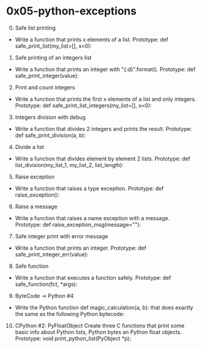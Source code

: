 # 0x05-python-exceptions

0. Safe list printing
- Write a function that prints x elements of a list.
Prototype: def safe_print_list(my_list=[], x=0):

1. Safe printing of an integers list
- Write a function that prints an integer with "{:d}".format().
Prototype: def safe_print_integer(value):

2. Print and count integers
- Write a function that prints the first x elements of a list and only integers.
Prototype: def safe_print_list_integers(my_list=[], x=0):

3. Integers division with debug
- Write a function that divides 2 integers and prints the result.
Prototype: def safe_print_division(a, b):

4. Divide a list
- Write a function that divides element by element 2 lists.
Prototype: def list_division(my_list_1, my_list_2, list_length):

5. Raise exception
- Write a function that raises a type exception.
Prototype: def raise_exception():

6. Raise a message
- Write a function that raises a name exception with a message.
Prototype: def raise_exception_msg(message=""):

7. Safe integer print with error message
- Write a function that prints an integer.
Prototype: def safe_print_integer_err(value):

8. Safe function
- Write a function that executes a function safely.
Prototype: def safe_function(fct, *args):

9. ByteCode -> Python #4
- Write the Python function def magic_calculation(a, b): that does exactly the same as the following Python bytecode:

10. CPython #2: PyFloatObject
Create three C functions that print some basic info about Python lists, Python bytes an Python float objects.
Prototype: void print_python_list(PyObject *p);
